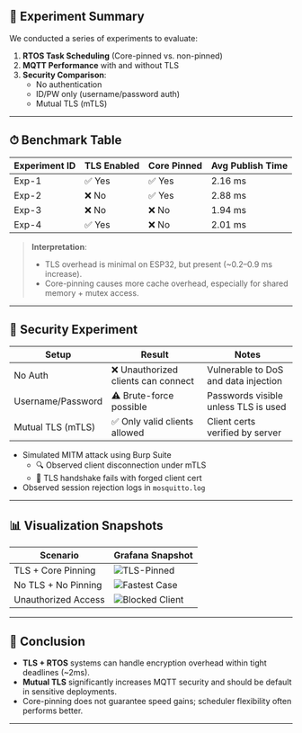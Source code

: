 

## 🧪 Experiment Summary

We conducted a series of experiments to evaluate:

1. **RTOS Task Scheduling** (Core-pinned vs. non-pinned)
2. **MQTT Performance** with and without TLS
3. **Security Comparison**:
   - No authentication
   - ID/PW only (username/password auth)
   - Mutual TLS (mTLS)

---

## ⏱ Benchmark Table

| Experiment ID | TLS Enabled | Core Pinned | Avg Publish Time |
|---------------|-------------|-------------|------------------|
| Exp-1         | ✅ Yes      | ✅ Yes      | 2.16 ms          |
| Exp-2         | ❌ No       | ✅ Yes      | 2.88 ms          |
| Exp-3         | ❌ No       | ❌ No       | 1.94 ms          |
| Exp-4         | ✅ Yes      | ❌ No       | 2.01 ms          |

> **Interpretation**:
> - TLS overhead is minimal on ESP32, but present (~0.2–0.9 ms increase).
> - Core-pinning causes more cache overhead, especially for shared memory + mutex access.

---

## 🔐 Security Experiment

| Setup                | Result                               | Notes                                      |
|----------------------|--------------------------------------|--------------------------------------------|
| No Auth              | ❌ Unauthorized clients can connect  | Vulnerable to DoS and data injection       |
| Username/Password    | ⚠️ Brute-force possible             | Passwords visible unless TLS is used       |
| Mutual TLS (mTLS)    | ✅ Only valid clients allowed         | Client certs verified by server            |

- Simulated MITM attack using Burp Suite
  - 🔍 Observed client disconnection under mTLS
  - 🧪 TLS handshake fails with forged client cert
- Observed session rejection logs in `mosquitto.log`

---

## 📊 Visualization Snapshots

| Scenario               | Grafana Snapshot                               |
|------------------------|------------------------------------------------|
| TLS + Core Pinning     | ![TLS-Pinned](docs/grafana_tls_pinned.png)     |
| No TLS + No Pinning    | ![Fastest Case](docs/grafana_fastest_case.png) |
| Unauthorized Access    | ![Blocked Client](docs/mosquitto_block.png)    |

---

## 📌 Conclusion

- **TLS + RTOS** systems can handle encryption overhead within tight deadlines (~2ms).
- **Mutual TLS** significantly increases MQTT security and should be default in sensitive deployments.
- Core-pinning does not guarantee speed gains; scheduler flexibility often performs better.

---
